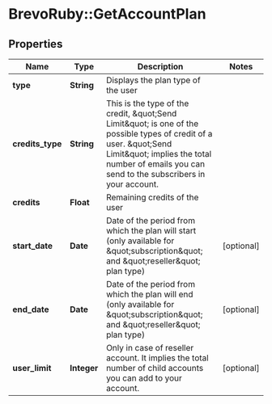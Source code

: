 # BrevoRuby::GetAccountPlan

## Properties
Name | Type | Description | Notes
------------ | ------------- | ------------- | -------------
**type** | **String** | Displays the plan type of the user | 
**credits_type** | **String** | This is the type of the credit, \&quot;Send Limit\&quot; is one of the possible types of credit of a user. \&quot;Send Limit\&quot; implies the total number of emails you can send to the subscribers in your account. | 
**credits** | **Float** | Remaining credits of the user | 
**start_date** | **Date** | Date of the period from which the plan will start (only available for \&quot;subscription\&quot; and \&quot;reseller\&quot; plan type) | [optional] 
**end_date** | **Date** | Date of the period from which the plan will end (only available for \&quot;subscription\&quot; and \&quot;reseller\&quot; plan type) | [optional] 
**user_limit** | **Integer** | Only in case of reseller account. It implies the total number of child accounts you can add to your account. | [optional] 


